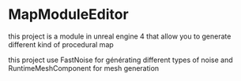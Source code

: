 # MapModuleEditor
this project is a module in unreal engine 4 that allow you to generate different kind of procedural map

this project use FastNoise for générating different types of noise and RuntimeMeshComponent for mesh generation
